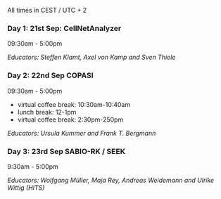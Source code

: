 All times in CEST / UTC + 2

### Day 1: 21st Sep: CellNetAnalyzer

09:30am - 5:00pm

*Educators: Steffen Klamt, Axel von Kamp and Sven Thiele*


### Day 2: 22nd Sep COPASI

09:30am - 5:00pm

- virtual coffee break: 10:30am-10:40am
- lunch break:          12-1pm
- virtual coffee break: 2:30pm-250pm

*Educators: Ursula Kummer and Frank T. Bergmann*



### Day 3: 23rd Sep SABIO-RK / SEEK

9:30am - 5:00pm

*Educators:  Wolfgang Müller, Maja Rey, Andreas Weidemann and Ulrike Wittig (HITS)*

